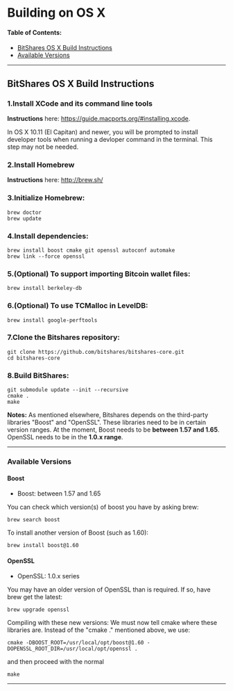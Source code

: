 # Building on OS X

#### Table of Contents:

- [BitShares OS X Build Instructions](#bitshares-os-x-build-instructions)
- [Available Versions](#available-versions)

***

## BitShares OS X Build Instructions

### 1.Install XCode and its command line tools
**Instructions** here: https://guide.macports.org/#installing.xcode.

In OS X 10.11 (El Capitan) and newer, you will be prompted to install developer tools when running a devloper command in the terminal. This step may not be needed.

### 2.Install Homebrew
**Instructions** here: http://brew.sh/

### 3.Initialize Homebrew:

    brew doctor
    brew update

### 4.Install dependencies:

    brew install boost cmake git openssl autoconf automake 
    brew link --force openssl 

### 5.(Optional) To support importing Bitcoin wallet files:

    brew install berkeley-db

### 6.(Optional) To use TCMalloc in LevelDB:

    brew install google-perftools

### 7.Clone the Bitshares repository:

    git clone https://github.com/bitshares/bitshares-core.git
    cd bitshares-core

### 8.Build BitShares:

    git submodule update --init --recursive
    cmake .
    make

**Notes:** As mentioned elsewhere, Bitshares depends on the third-party libraries "Boost" and "OpenSSL". These libraries need to be in certain version ranges. At the moment, Boost needs to be **between 1.57 and 1.65**. OpenSSL needs to be in the **1.0.x range**.

***

### Available Versions

#### Boost

- Boost: between 1.57 and 1.65

You can check which version(s) of boost you have by asking brew:

    brew search boost

To install another version of Boost (such as 1.60):

    brew install boost@1.60

#### OpenSSL

- OpenSSL: 1.0.x series

You may have an older version of OpenSSL than is required. If so, have brew get the latest:

    brew upgrade openssl

Compiling with these new versions: We must now tell cmake where these libraries are. Instead of the "cmake ." mentioned above, we use:

    cmake -DBOOST_ROOT=/usr/local/opt/boost@1.60 -DOPENSSL_ROOT_DIR=/usr/local/opt/openssl .

and then proceed with the normal

    make
    
***
